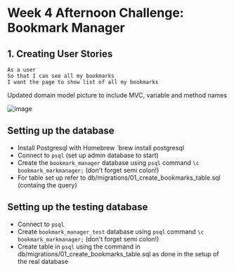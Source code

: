# Week 4 Afternoon Challenge: Bookmark Manager

## 1. Creating User Stories
```
As a user
So that I can see all my bookmarks 
I want the page to show list of all my bookmarks

```

Updated domain model picture to include MVC, variable and method names

![image](https://user-images.githubusercontent.com/30720508/112221064-e55e4480-8c1e-11eb-9f9f-3ee18b316557.png)



## Setting up the database

- Install Postgresql with Homebrew `brew install postgresql
- Connect to `psql` (set up admin database to start)
- Create the `bookmark_manager` database using `psql` command `\c bookmark_markmanager;` (don't forget semi colon!)
- For table set up refer to db/migrations/01_create_bookmarks_table.sql (containg the query)

## Setting up the testing database

- Connect to `psql` 
- Create `bookmark_manager_test` database using `psql` command `\c bookmark_markmanager;` (don't forget semi colon!)
- Create table in `psql` using the command in db/migrations/01_create_bookmarks_table.sql as done in the setup of the real database

